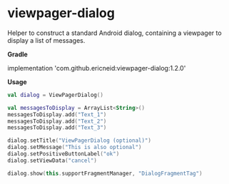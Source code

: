 # viewpager-dialog

Helper to construct a standard Android dialog, containing a viewpager to display a list of messages.

**Gradle**

implementation 'com.github.ericneid:viewpager-dialog:1.2.0'

**Usage**
```kotlin
val dialog = ViewPagerDialog()

val messagesToDisplay = ArrayList<String>()
messagesToDisplay.add("Text_1")
messagesToDisplay.add("Text_2")
messagesToDisplay.add("Text_3")

dialog.setTitle("ViewPagerDialog (optional)")
dialog.setMessage("This is also optional")
dialog.setPositiveButtonLabel("ok")
dialog.setViewData("cancel")

dialog.show(this.supportFragmentManager, "DialogFragmentTag")
```